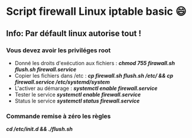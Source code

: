 # Script firewall Linux iptable basic :smile:

## Info: Par défault linux autorise tout !

### Vous devez avoir les priviléges root

- Donné les droits d'exécution aux fichiers : **_chmod 755 firawall.sh flush.sh firewall.service_**
- Copier les fichiers dans /etc : **_cp firewall.sh flush.sh /etc/ && cp firewall.service /etc/systemd/system_**
- L'activer au démarage : **_systemctl enable firewall.service_**
- Tester le service **_systemctl enable firewall.service_**
- Status le service **_systemctl status firewall.service_**

### Commande remise à zéro les règles
**_cd /etc/init.d && ./flush.sh_**
